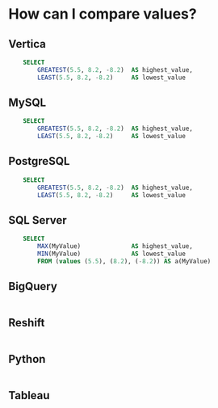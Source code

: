 
# How can I compare values?

## Vertica

```sql
    SELECT
        GREATEST(5.5, 8.2, -8.2)  AS highest_value,
        LEAST(5.5, 8.2, -8.2)     AS lowest_value
```

## MySQL

```sql
    SELECT
        GREATEST(5.5, 8.2, -8.2)  AS highest_value, 
        LEAST(5.5, 8.2, -8.2)     AS lowest_value
```

## PostgreSQL

```sql
    SELECT
        GREATEST(5.5, 8.2, -8.2)  AS highest_value, 
        LEAST(5.5, 8.2, -8.2)     AS lowest_value
```

## SQL Server

```sql
    SELECT
        MAX(MyValue)              AS highest_value,
        MIN(MyValue)              AS lowest_value
        FROM (values (5.5), (8.2), (-8.2)) AS a(MyValue)
```

## BigQuery

```sql
```

## Reshift

```sql
```

## Python

```python
```

## Tableau

```text
```
